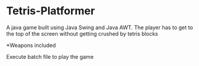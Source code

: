 Tetris-Platformer
=================

A java game built using Java Swing and Java AWT. The player has to get to the top of the screen without getting crushed by tetris blocks

*Weapons included

Execute batch file to play the game
